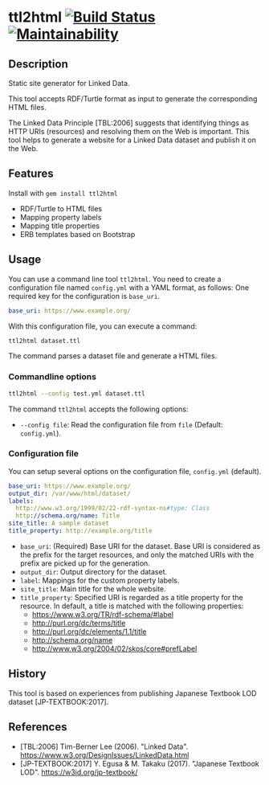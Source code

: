 # ttl2html  [![Build Status](https://travis-ci.com/masao/ttl2html.svg?branch=master)](https://travis-ci.com/masao/ttl2html) [![Maintainability](https://api.codeclimate.com/v1/badges/6897bef51f3280ae64e5/maintainability)](https://codeclimate.com/github/masao/ttl2html/maintainability)

## Description

Static site generator for Linked Data.

This tool accepts RDF/Turtle format as input to generate the corresponding HTML files.

The Linked Data Principle [TBL:2006] suggests that identifying things as HTTP URIs (resources) and resolving them on the Web is important. This tool helps to generate a website for a Linked Data dataset and publish it on the Web.

## Features

Install with `gem install ttl2html`

* RDF/Turtle to HTML files
* Mapping property labels
* Mapping title properties
* ERB templates based on Bootstrap

## Usage

You can use a command line tool ``ttl2html``.
You need to create a configuration file named ``config.yml`` with a YAML format, as follows:
One required key for the configuration is ``base_uri``.

```yaml
base_uri: https://www.example.org/
```

With this configuration file, you can execute a command:

```sh
ttl2html dataset.ttl
```

The command parses a dataset file and generate a HTML files.

### Commandline options

```sh
ttl2html --config test.yml dataset.ttl
```

The command ``ttl2html`` accepts the following options:

* ``--config file``:  Read the configuration file from ``file`` (Default: ```config.yml```).

### Configuration file

You can setup several options on the configuration file, ``config.yml`` (default).

```yaml
base_uri: https://www.example.org/
output_dir: /var/www/html/dataset/
labels:
  http://www.w3.org/1999/02/22-rdf-syntax-ns#type: Class
  http://schema.org/name: Title
site_title: A sample dataset
title_property: http://example.org/title
```

* ``base_uri``: (Required) Base URI for the dataset. Base URI is considered as the prefix for the target resources, and only the matched URIs with the prefix are picked up for the generation.
* ``output_dir``: Output directory for the dataset.
* ``label``: Mappings for the custom property labels. 
* ``site_title``: Main title for the whole website.
* ``title_property``: Specified URI is regarded as a title property for the resource. In default, a title is matched with the following properties:
  - https://www.w3.org/TR/rdf-schema/#label
  - http://purl.org/dc/terms/title
  - http://purl.org/dc/elements/1.1/title
  - http://schema.org/name
  - http://www.w3.org/2004/02/skos/core#prefLabel

## History

This tool is based on experiences from publishing Japanese Textbook LOD dataset [JP-TEXTBOOK:2017].

## References

* [TBL:2006] Tim-Berner Lee (2006). "Linked Data". https://www.w3.org/DesignIssues/LinkedData.html
* [JP-TEXTBOOK:2017] Y. Egusa & M. Takaku (2017). "Japanese Textbook LOD". https://w3id.org/jp-textbook/
